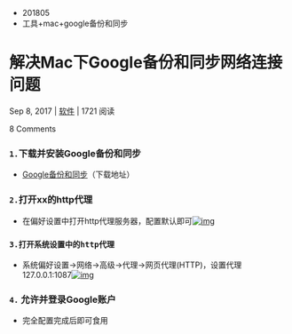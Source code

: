* 201805
* 工具+mac+google备份和同步



# 解决Mac下Google备份和同步网络连接问题

Sep 8, 2017 | [软件](https://www.fangpengjun.com/categories/%E8%BD%AF%E4%BB%B6/) | 1721 阅读

8 Comments

### `1.`下载并安装Google备份和同步

* [Google备份和同步](https://www.google.com/drive/download/)（下载地址）

### `2.`打开xx的http代理

* 在偏好设置中打开http代理服务器，配置默认即可[![img](https://ws4.sinaimg.cn/large/006tNc79gy1fre97caqibj30vc0o0dhr.jpg)](https://source.fangpengjun.com/static/images/ng-http.png/fangpengjun?imageView2/2/w/600)

### `3.打开系统设置中的http代理`

* 系统偏好设置→网络→高级→代理→网页代理(HTTP)，设置代理127.0.0.1:1087[![img](https://ws3.sinaimg.cn/large/006tNc79gy1fre97alt6cj31240u0got.jpg)](https://source.fangpengjun.com/static/images/system-http.png/fangpengjun?imageView2/2/w/600)

### `4.` 允许并登录Google账户

* 完全配置完成后即可食用